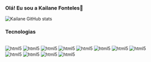 ### Olá! Eu sou a Kailane Fonteles👐
![Kailane GitHub stats](https://github-readme-stats.vercel.app/api?username=lane-fonteles&show_icons=true&theme=radical)

### Tecnologias
<div style="display: inline_block"><br>
<img  align="center" alt ="html5"src="https://img.shields.io/badge/HTML5-E34F26?style=for-the-badge&logo=html5&logoColor=white">
<img  align="center" alt ="html5"src="https://img.shields.io/badge/CSS3-1572B6?style=for-the-badge&logo=css3&logoColor=whi">
<img  align="center" alt ="html5"src="https://img.shields.io/badge/PHP-777BB4?style=for-the-badge&logo=php&logoColor=white">
<img  align="center" alt ="html5"src="https://img.shields.io/badge/React-20232A?style=for-the-badge&logo=react&logoColor=61DAFB">
<img  align="center" alt ="html5"src="https://img.shields.io/badge/Angular-DD0031?style=for-the-badge&logo=angular&logoColor=white">
<img  align="center" alt ="html5"src="https://img.shields.io/badge/JavaScript-323330?style=for-the-badge&logo=javascript&logoColor=F7DF1E">
<img  align="center" alt ="html5"src="https://img.shields.io/badge/.NET-5C2D91?style=for-the-badge&logo=.net&logoColor=white">
<img  align="center" alt ="html5"src="https://img.shields.io/badge/Bootstrap-563D7C?style=for-the-badge&logo=bootstrap&logoColor=white">
<img  align="center" alt ="html5"src="https://img.shields.io/badge/PostgreSQL-316192?style=for-the-badge&logo=postgresql&logoColor=white">
<img  align="center" alt ="html5"src="https://img.shields.io/badge/Amazon_AWS-232F3E?style=for-the-badge&logo=amazon-aws&logoColor=white">
<img  align="center" alt ="html5"src="https://img.shields.io/badge/MySQL-00000F?style=for-the-badge&logo=mysql&logoColor=white">
<img align="center" alt ="html5"src="https://img.shields.io/badge/Shell_Script-121011?style=for-the-badge&logo=gnu-bash&logoColor=white">




</div>
